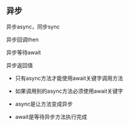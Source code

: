 ## 异步



异步async，同步sync

异步回调then

异步等待await

异步返回值









- 只有async方法才能使用await关键字调用方法
- 如果调用别的async方法必须使用await关键字



- async是让方法变成异步
- await是等待异步方法执行完成

